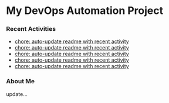 # My DevOps Automation Project

### Recent Activities
<!-- activity:START -->
- [chore: auto-update readme with recent activity](https://github.com/kaigiii/mybowling-app/commit/cc840f083d18a34a08747e12f75e6176866fc42a)
- [chore: auto-update readme with recent activity](https://github.com/kaigiii/mybowling-app/commit/84dcc65ac939e9a48feffbd0f312c1f46b268c2e)
- [chore: auto-update readme with recent activity](https://github.com/kaigiii/mybowling-app/commit/bb9a941c83cb212fd5119f3a75aab78463108631)
- [chore: auto-update readme with recent activity](https://github.com/kaigiii/mybowling-app/commit/618ffa6a628119f38da5220f2438cc903d020069)
- [chore: auto-update readme with recent activity](https://github.com/kaigiii/mybowling-app/commit/15ad9f2a535d6522de1c144fc0edb74d39b17f5a)
<!-- activity:END -->

### About Me
<!-- MYLINKS:START -->
<!-- MYLINKS:END -->

update...
